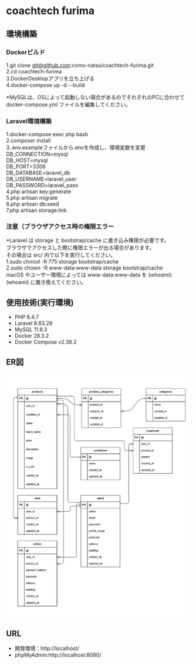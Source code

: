 # coachtech furima

## 環境構築
### Dockerビルド
1.git clone  git@github.com:como-natsu/coachtech-furima.git  
2.cd coachtech-furima  
3.DockerDesktopアプリを立ち上げる  
4.docker-compose up -d --build  

*MySQLは、OSによって起動しない場合があるのでそれぞれのPCに合わせて docker-compose.yml ファイルを編集してください。  

### Laravel環境構築
1.docker-compose exec php bash  
2.composer install  
3..env.exampleファイルから.envを作成し、環境変数を変更
  DB_CONNECTION=mysql  
  DB_HOST=mysql  
  DB_PORT=3306  
  DB_DATABASE=laravel_db  
  DB_USERNAME=laravel_user  
  DB_PASSWORD=laravel_pass  
4.php artisan key:generate  
5.php artisan migrate  
6.php artisan db:seed  
7.php artisan storage:link  

### 注意（ブラウザアクセス時の権限エラー
*Laravel は storage と bootstrap/cache に書き込み権限が必要です。  
ブラウザでアクセスした際に権限エラーが出る場合があります。  
その場合は src/ 内で以下を実行してください。  
1.sudo chmod -R 775 storage bootstrap/cache  
2.sudo chown -R www-data:www-data storage   bootstrap/cache  
macOS やユーザー環境によっては www-data:www-data を $(whoami):$(whoami) に置き換えてください。  



## 使用技術(実行環境)
- PHP 8.4.7
- Laravel 8.83.29
- MySQL 11.8.3
- Docker 28.3.2
- Docker Compose v2.38.2

## ER図
![ER Diagram](./erd.png)

## URL
- 開発環境：http://localhost/
- phpMyAdmin:http://localhost:8080/